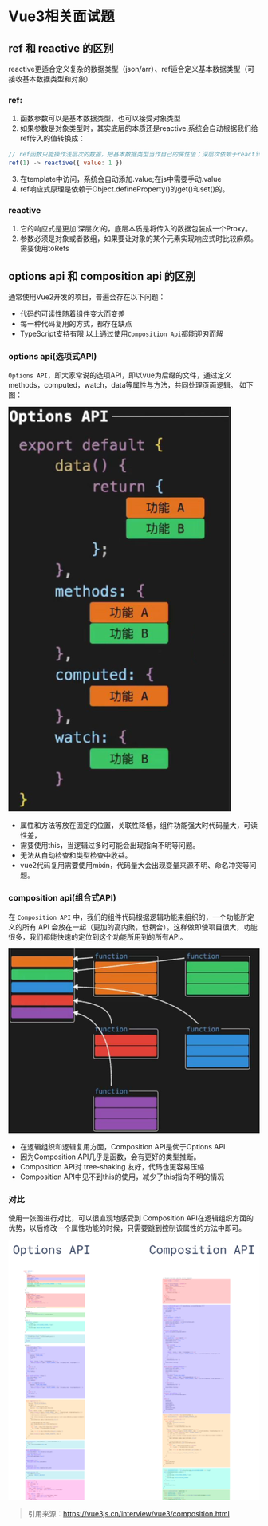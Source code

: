 # Vue3相关面试题

## ref 和 reactive 的区别

reactive更适合定义复杂的数据类型（json/arr）、ref适合定义基本数据类型（可接收基本数据类型和对象）

### ref:

1. 函数参数可以是基本数据类型，也可以接受对象类型
2. 如果参数是对象类型时，其实底层的本质还是reactive,系统会自动根据我们给ref传入的值转换成：
```js
// ref函数只能操作浅层次的数据，把基本数据类型当作自己的属性值；深层次依赖于reactive
ref(1) -> reactive({ value: 1 })
```
3. 在template中访问，系统会自动添加.value;在js中需要手动.value
4. ref响应式原理是依赖于Object.defineProperty()的get()和set()的。

### reactive

1. 它的响应式是更加‘深层次’的，底层本质是将传入的数据包装成一个Proxy。
2. 参数必须是对象或者数组，如果要让对象的某个元素实现响应式时比较麻烦。需要使用toRefs

## options api 和 composition api 的区别

通常使用Vue2开发的项目，普遍会存在以下问题：

- 代码的可读性随着组件变大而变差
- 每一种代码复用的方式，都存在缺点
- TypeScript支持有限
以上通过使用`Composition Api`都能迎刃而解

### options api(选项式API)
`Options API`，即大家常说的选项API，即以vue为后缀的文件，通过定义methods，computed，watch，data等属性与方法，共同处理页面逻辑。
如下图：

![optionsApi](/images/options-api.png)

- 属性和方法等放在固定的位置，关联性降低，组件功能强大时代码量大，可读性差，
- 需要使用this，当逻辑过多时可能会出现指向不明等问题。
- 无法从自动检查和类型检查中收益。
- vue2代码复用需要使用mixin，代码量大会出现变量来源不明、命名冲突等问题。

### composition api(组合式API)

在 `Composition API` 中，我们的组件代码根据逻辑功能来组织的，一个功能所定义的所有 API 会放在一起（更加的高内聚，低耦合）。这样做即使项目很大，功能很多，我们都能快速的定位到这个功能所用到的所有API。

![compositionApi](/images/composition-api.png)

- 在逻辑组织和逻辑复用方面，Composition API是优于Options API
- 因为Composition API几乎是函数，会有更好的类型推断。
- Composition API对 tree-shaking 友好，代码也更容易压缩
- Composition API中见不到this的使用，减少了this指向不明的情况

### 对比

使用一张图进行对比，可以很直观地感受到 Composition API在逻辑组织方面的优势，以后修改一个属性功能的时候，只需要跳到控制该属性的方法中即可。

![contrast](/images/api-contrast.png)


> 引用来源：https://vue3js.cn/interview/vue3/composition.html